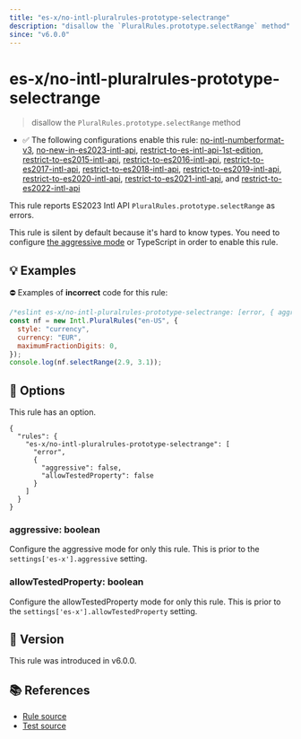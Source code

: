```yaml
---
title: "es-x/no-intl-pluralrules-prototype-selectrange"
description: "disallow the `PluralRules.prototype.selectRange` method"
since: "v6.0.0"
---
```


# es-x/no-intl-pluralrules-prototype-selectrange
> disallow the `PluralRules.prototype.selectRange` method

- ✅ The following configurations enable this rule: [no-intl-numberformat-v3], [no-new-in-es2023-intl-api], [restrict-to-es-intl-api-1st-edition], [restrict-to-es2015-intl-api], [restrict-to-es2016-intl-api], [restrict-to-es2017-intl-api], [restrict-to-es2018-intl-api], [restrict-to-es2019-intl-api], [restrict-to-es2020-intl-api], [restrict-to-es2021-intl-api], and [restrict-to-es2022-intl-api]

This rule reports ES2023 Intl API `PluralRules.prototype.selectRange` as errors.

This rule is silent by default because it's hard to know types. You need to configure [the aggressive mode](../#the-aggressive-mode) or TypeScript in order to enable this rule.

## 💡 Examples

⛔ Examples of **incorrect** code for this rule:

<eslint-playground type="bad">

```js
/*eslint es-x/no-intl-pluralrules-prototype-selectrange: [error, { aggressive: true }] */
const nf = new Intl.PluralRules("en-US", {
  style: "currency",
  currency: "EUR",
  maximumFractionDigits: 0,
});
console.log(nf.selectRange(2.9, 3.1));
```

</eslint-playground>

## 🔧 Options

This rule has an option.

```jsonc
{
  "rules": {
    "es-x/no-intl-pluralrules-prototype-selectrange": [
      "error",
      {
        "aggressive": false,
        "allowTestedProperty": false
      }
    ]
  }
}
```

### aggressive: boolean

Configure the aggressive mode for only this rule.
This is prior to the `settings['es-x'].aggressive` setting.

### allowTestedProperty: boolean

Configure the allowTestedProperty mode for only this rule.
This is prior to the `settings['es-x'].allowTestedProperty` setting.

## 🚀 Version

This rule was introduced in v6.0.0.

## 📚 References

- [Rule source](https://github.com/eslint-community/eslint-plugin-es-x/blob/master/lib/rules/no-intl-pluralrules-prototype-selectrange.js)
- [Test source](https://github.com/eslint-community/eslint-plugin-es-x/blob/master/tests/lib/rules/no-intl-pluralrules-prototype-selectrange.js)

[no-intl-numberformat-v3]: ../configs/index.md#no-intl-numberformat-v3
[no-new-in-es2023-intl-api]: ../configs/index.md#no-new-in-es2023-intl-api
[restrict-to-es-intl-api-1st-edition]: ../configs/index.md#restrict-to-es-intl-api-1st-edition
[restrict-to-es2015-intl-api]: ../configs/index.md#restrict-to-es2015-intl-api
[restrict-to-es2016-intl-api]: ../configs/index.md#restrict-to-es2016-intl-api
[restrict-to-es2017-intl-api]: ../configs/index.md#restrict-to-es2017-intl-api
[restrict-to-es2018-intl-api]: ../configs/index.md#restrict-to-es2018-intl-api
[restrict-to-es2019-intl-api]: ../configs/index.md#restrict-to-es2019-intl-api
[restrict-to-es2020-intl-api]: ../configs/index.md#restrict-to-es2020-intl-api
[restrict-to-es2021-intl-api]: ../configs/index.md#restrict-to-es2021-intl-api
[restrict-to-es2022-intl-api]: ../configs/index.md#restrict-to-es2022-intl-api
